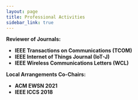 ```yaml
---
layout: page
title: Professional Activities
sidebar_link: true
---
```

<strong>Reviewer of Journals:

* IEEE Transactions on Communications (TCOM)
* IEEE Internet of Things Journal (IoT-J)
* IEEE Wireless Communications Letters (WCL)

<strong>Local Arrangements Co-Chairs:

* ACM EWSN 2021
* IEEE ICCS 2018







